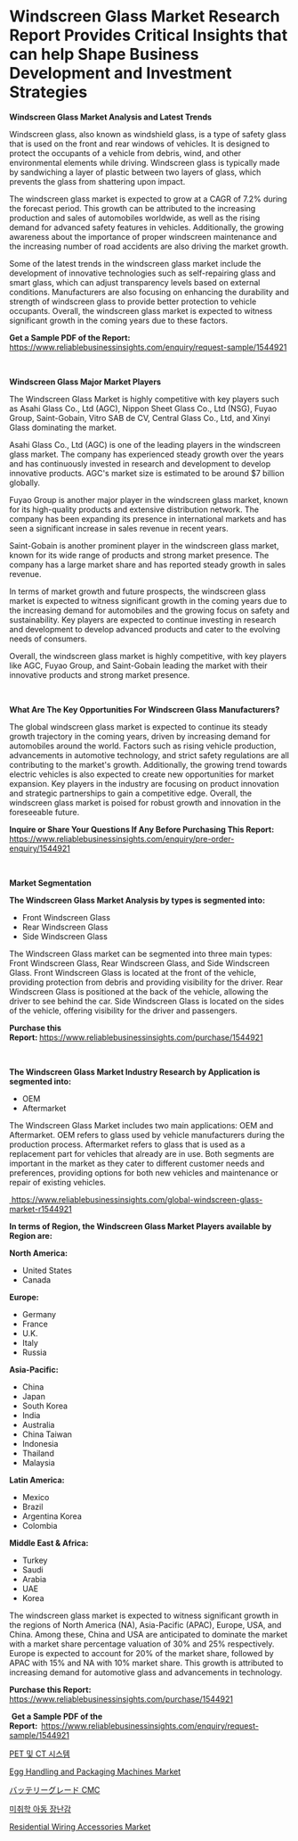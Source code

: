 <p><h1>Windscreen Glass Market Research Report Provides Critical Insights that can help Shape Business Development and Investment Strategies</h1></p><p><strong>Windscreen Glass Market Analysis and Latest Trends</strong></p>
<p><p>Windscreen glass, also known as windshield glass, is a type of safety glass that is used on the front and rear windows of vehicles. It is designed to protect the occupants of a vehicle from debris, wind, and other environmental elements while driving. Windscreen glass is typically made by sandwiching a layer of plastic between two layers of glass, which prevents the glass from shattering upon impact.</p><p>The windscreen glass market is expected to grow at a CAGR of 7.2% during the forecast period. This growth can be attributed to the increasing production and sales of automobiles worldwide, as well as the rising demand for advanced safety features in vehicles. Additionally, the growing awareness about the importance of proper windscreen maintenance and the increasing number of road accidents are also driving the market growth.</p><p>Some of the latest trends in the windscreen glass market include the development of innovative technologies such as self-repairing glass and smart glass, which can adjust transparency levels based on external conditions. Manufacturers are also focusing on enhancing the durability and strength of windscreen glass to provide better protection to vehicle occupants. Overall, the windscreen glass market is expected to witness significant growth in the coming years due to these factors.</p></p>
<p><strong>Get a Sample PDF of the Report:&nbsp;</strong> <a href="https://www.reliablebusinessinsights.com/enquiry/request-sample/1544921">https://www.reliablebusinessinsights.com/enquiry/request-sample/1544921</a></p>
<p>&nbsp;</p>
<p><strong>Windscreen Glass Major Market Players</strong></p>
<p><p>The Windscreen Glass Market is highly competitive with key players such as Asahi Glass Co., Ltd (AGC), Nippon Sheet Glass Co., Ltd (NSG), Fuyao Group, Saint-Gobain, Vitro SAB de CV, Central Glass Co., Ltd, and Xinyi Glass dominating the market.</p><p>Asahi Glass Co., Ltd (AGC) is one of the leading players in the windscreen glass market. The company has experienced steady growth over the years and has continuously invested in research and development to develop innovative products. AGC's market size is estimated to be around $7 billion globally.</p><p>Fuyao Group is another major player in the windscreen glass market, known for its high-quality products and extensive distribution network. The company has been expanding its presence in international markets and has seen a significant increase in sales revenue in recent years.</p><p>Saint-Gobain is another prominent player in the windscreen glass market, known for its wide range of products and strong market presence. The company has a large market share and has reported steady growth in sales revenue.</p><p>In terms of market growth and future prospects, the windscreen glass market is expected to witness significant growth in the coming years due to the increasing demand for automobiles and the growing focus on safety and sustainability. Key players are expected to continue investing in research and development to develop advanced products and cater to the evolving needs of consumers.</p><p>Overall, the windscreen glass market is highly competitive, with key players like AGC, Fuyao Group, and Saint-Gobain leading the market with their innovative products and strong market presence.</p></p>
<p>&nbsp;</p>
<p><strong>What Are The Key Opportunities For Windscreen Glass Manufacturers?</strong></p>
<p><p>The global windscreen glass market is expected to continue its steady growth trajectory in the coming years, driven by increasing demand for automobiles around the world. Factors such as rising vehicle production, advancements in automotive technology, and strict safety regulations are all contributing to the market's growth. Additionally, the growing trend towards electric vehicles is also expected to create new opportunities for market expansion. Key players in the industry are focusing on product innovation and strategic partnerships to gain a competitive edge. Overall, the windscreen glass market is poised for robust growth and innovation in the foreseeable future.</p></p>
<p><strong>Inquire or Share Your Questions If Any Before Purchasing This Report:</strong> <a href="https://www.reliablebusinessinsights.com/enquiry/pre-order-enquiry/1544921">https://www.reliablebusinessinsights.com/enquiry/pre-order-enquiry/1544921</a></p>
<p>&nbsp;</p>
<p><strong>Market Segmentation</strong></p>
<p><strong>The Windscreen Glass Market Analysis by types is segmented into:</strong></p>
<p><ul><li>Front Windscreen Glass</li><li>Rear Windscreen Glass</li><li>Side Windscreen Glass</li></ul></p>
<p><p>The Windscreen Glass market can be segmented into three main types: Front Windscreen Glass, Rear Windscreen Glass, and Side Windscreen Glass. Front Windscreen Glass is located at the front of the vehicle, providing protection from debris and providing visibility for the driver. Rear Windscreen Glass is positioned at the back of the vehicle, allowing the driver to see behind the car. Side Windscreen Glass is located on the sides of the vehicle, offering visibility for the driver and passengers.</p></p>
<p><strong>Purchase this Report:&nbsp;</strong><a href="https://www.reliablebusinessinsights.com/purchase/1544921">https://www.reliablebusinessinsights.com/purchase/1544921</a></p>
<p>&nbsp;</p>
<p><strong>The Windscreen Glass Market Industry Research by Application is segmented into:</strong></p>
<p><ul><li>OEM</li><li>Aftermarket</li></ul></p>
<p><p>The Windscreen Glass Market includes two main applications: OEM and Aftermarket. OEM refers to glass used by vehicle manufacturers during the production process. Aftermarket refers to glass that is used as a replacement part for vehicles that already are in use. Both segments are important in the market as they cater to different customer needs and preferences, providing options for both new vehicles and maintenance or repair of existing vehicles.</p></p>
<p><a href="https://www.reliablebusinessinsights.com/global-windscreen-glass-market-r1544921">&nbsp;https://www.reliablebusinessinsights.com/global-windscreen-glass-market-r1544921</a></p>
<p><strong>In terms of Region, the Windscreen Glass Market Players available by Region are:</strong></p>
<p>
    <p> <strong> North America: </strong>
        <ul>
            <li>United States</li>
            <li>Canada</li>
        </ul>
        </p> 
    <p> <strong> Europe: </strong>
        <ul>
            <li>Germany</li>
            <li>France</li>
            <li>U.K.</li>
            <li>Italy</li>
            <li>Russia</li>
        </ul>
        </p> 
    <p> <strong> Asia-Pacific: </strong>
        <ul>
            <li>China</li>
            <li>Japan</li>
            <li>South Korea</li>
            <li>India</li>
            <li>Australia</li>
            <li>China Taiwan</li>
            <li>Indonesia</li>
            <li>Thailand</li>
            <li>Malaysia</li>
        </ul>
        </p> 
    <p> <strong> Latin America: </strong>
        <ul>
            <li>Mexico</li>
            <li>Brazil</li>
            <li>Argentina Korea</li>
            <li>Colombia</li>
        </ul>
        </p> 
    <p> <strong> Middle East & Africa: </strong>
        <ul>
            <li>Turkey</li>
            <li>Saudi</li>
            <li>Arabia</li>
            <li>UAE</li>
            <li>Korea</li>
        </ul>
    </p>
    </p>
<p><p>The windscreen glass market is expected to witness significant growth in the regions of North America (NA), Asia-Pacific (APAC), Europe, USA, and China. Among these, China and USA are anticipated to dominate the market with a market share percentage valuation of 30% and 25% respectively. Europe is expected to account for 20% of the market share, followed by APAC with 15% and NA with 10% market share. This growth is attributed to increasing demand for automotive glass and advancements in technology.</p></p>
<p><strong>Purchase this Report: </strong><a href="https://www.reliablebusinessinsights.com/purchase/1544921">https://www.reliablebusinessinsights.com/purchase/1544921</a></p>
<p>&nbsp;<strong>Get a Sample PDF of the Report:&nbsp;&nbsp;</strong><a href="https://www.reliablebusinessinsights.com/enquiry/request-sample/1544921">https://www.reliablebusinessinsights.com/enquiry/request-sample/1544921</a></p>
<p><strong></strong></p>
<p><p><a href="https://github.com/mofijurk071/Market-Research-Report-List-1/blob/main/2533523112845.md">PET 및 CT 시스템</a></p><p><a href="https://github.com/liliskanaya73/Market-Research-Report-List-1/blob/main/egg-handling-and-packaging-machines-market.md">Egg Handling and Packaging Machines Market</a></p><p><a href="https://github.com/zoetazuur/Market-Research-Report-List-2/blob/main/5025262120834.md">バッテリーグレード CMC</a></p><p><a href="https://github.com/alfitoms13/Market-Research-Report-List-1/blob/main/1888787112844.md">미취학 아동 장난감</a></p><p><a href="https://github.com/mooaaztarek/Market-Research-Report-List-1/blob/main/residential-wiring-accessories-market.md">Residential Wiring Accessories Market</a></p></p>